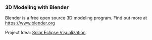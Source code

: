 ### 3D Modeling with Blender

Blender is a free open source 3D modeling program.  Find out more at https://www.blender.org

Project Idea: [Solar Eclipse Visualization](idea-solar-eclipse.md)
